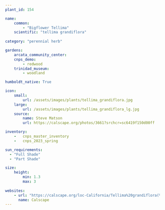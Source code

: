 ```yaml
---
plant_id: 154 

name: 
    common: 
        - "Bigflower Tellima"  
    scientific: "tellima grandiflora" 
 
category: "perennial herb"

gardens:
    arcata_community_center:
    cnps_demo:
        - redwood
    trinidad_museum:
        - woodland

humboldt_native: True

icon: 
    small: 
        url: /assets/images/plants/tellima_grandiflora.jpg 
    large: 
        url: /assets/images/plants/tellima_grandiflora_lg.jpg 
    source: 
        name: Steve Matson 
        url: https://calscape.org/photos/3661?srchcr=sc6419f150d00ff

inventory: 
    -   cnps_master_inventory
    -   cnps_2023_spring

sun_requirements:
  - "Full Shade"
  - "Part Shade"

size:
    height: 
        min: 1.3 
        max: 3
 
websites: 
    - url: "https://calscape.org/loc-California/Tellima%20grandiflora(%20)"
      name: Calscape
---
```

